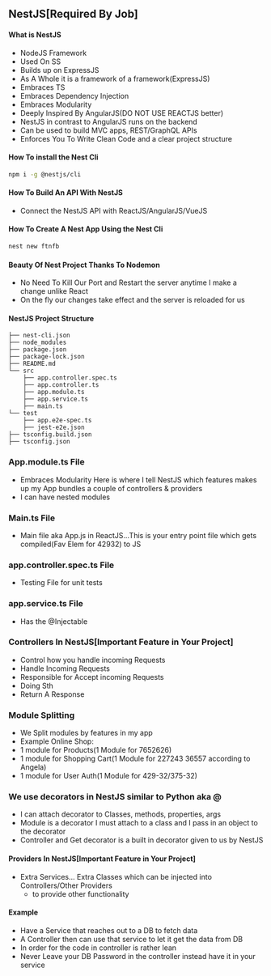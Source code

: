## NestJS[Required By Job]


#### What is NestJS
- NodeJS Framework
- Used On SS
- Builds up on ExpressJS
- As A Whole it is a framework of a framework(ExpressJS)
- Embraces TS
- Embraces Dependency Injection
- Embraces Modularity
- Deeply Inspired By AngularJS(DO NOT USE REACTJS better)
- NestJS in contrast to AngularJS runs on the backend
- Can be used to build MVC apps, REST/GraphQL APIs
- Enforces You To Write Clean Code and a clear project structure


#### How To install the Nest Cli
```bash
npm i -g @nestjs/cli
```

#### How To Build An API With NestJS
- Connect the NestJS API with ReactJS/AngularJS/VueJS

#### How To Create A Nest App Using the Nest Cli
```bash
nest new ftnfb
```

#### Beauty Of Nest Project Thanks To Nodemon
- No Need To Kill Our Port and Restart the server anytime I make a change unlike React
- On the fly our changes take effect and the server is reloaded for us

#### NestJS Project Structure
```
├── nest-cli.json
├── node_modules
├── package.json
├── package-lock.json
├── README.md
└── src
    ├── app.controller.spec.ts
    ├── app.controller.ts       
    ├── app.module.ts
    ├── app.service.ts
    ├── main.ts
└── test
    ├── app.e2e-spec.ts
    ├── jest-e2e.json
├── tsconfig.build.json
├── tsconfig.json
```
### App.module.ts File
- Embraces Modularity Here is where I tell NestJS which features makes up my App bundles a couple of controllers & providers
- I can have nested modules

### Main.ts File
- Main file aka App.js in ReactJS...This is your entry point file which gets compiled(Fav Elem for 42932) to JS

### app.controller.spec.ts File
-  Testing File for unit tests

### app.service.ts File
-  Has the @Injectable

### Controllers In NestJS[Important Feature in Your Project]
- Control how you handle incoming Requests
- Handle Incoming Requests
- Responsible for Accept incoming Requests
- Doing Sth 
- Return A Response

### Module Splitting
- We Split modules by features in my app
- Example Online Shop:
- 1 module for Products(1 Module for 7652626)
- 1 module for Shopping Cart(1 Module for 227243 36557 according to Angela)
- 1 module for User Auth(1 Module for 429-32/375-32)


### We use decorators in NestJS similar to Python aka @
- I can attach decorator to Classes, methods, properties, args
- Module is a decorator I must attach to a class and I pass in an object to the decorator
- Controller and Get decorator is a built in decorator given to us by NestJS


#### Providers In NestJS[Important Feature in Your Project]
- Extra Services... Extra Classes which can be injected into Controllers/Other Providers
    - to provide other functionality

#### Example
- Have a Service that reaches out to a DB to fetch data 
- A Controller then can use that service to let it get the data from DB
- In order for the code in controller is rather lean
- Never Leave your DB Password in the controller instead have it in your service

